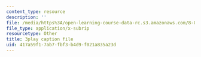 ```yaml
---
content_type: resource
description: ''
file: /media/https%3A/open-learning-course-data-rc.s3.amazonaws.com/8-01sc-classical-mechanics-fall-2016/417a59f17ab7fbf3b4d9f021a835a23d_OwNr82QgkP8.srt
file_type: application/x-subrip
resourcetype: Other
title: 3play caption file
uid: 417a59f1-7ab7-fbf3-b4d9-f021a835a23d
---
```

